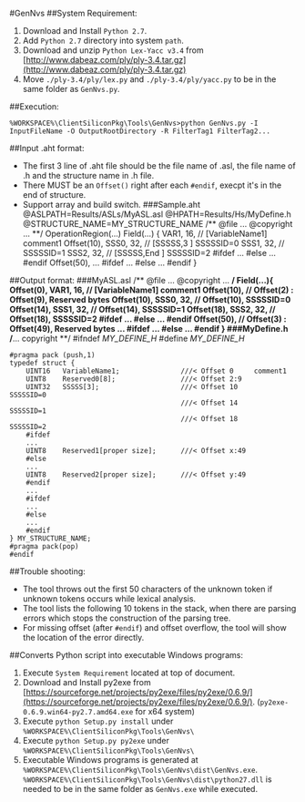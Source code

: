 #GenNvs
##System Requirement:
1. Download and Install `Python 2.7`.
2. Add `Python 2.7` directory into system `path`.
3. Download and unzip `Python Lex-Yacc v3.4` from [http://www.dabeaz.com/ply/ply-3.4.tar.gz](http://www.dabeaz.com/ply/ply-3.4.tar.gz)
4. Move `./ply-3.4/ply/lex.py` and `./ply-3.4/ply/yacc.py` to be in the same folder as `GenNvs.py`.

##Execution:

    %WORKSPACE%\ClientSiliconPkg\Tools\GenNvs>python GenNvs.py -I InputFileName -O OutputRootDirectory -R FilterTag1 FilterTag2...

##Input .aht format:
- The first 3 line of .aht file should be the file name of .asl, the file name of .h and the structure name in .h file.
- There MUST be an `Offset()` right after each `#endif`, execpt it's in the end of structure.
- Support array and build switch.
###Sample.aht
    @ASLPATH=Results/ASLs/MyASL.asl
    @HPATH=Results/Hs/MyDefine.h
    @STRUCTURE_NAME=MY_STRUCTURE_NAME
    /** @file
        ...
    @copyright
        ...
    **/
      OperationRegion(...)
      Field(...)
      {
      VAR1, 16,      // [VariableName1] comment1
      Offset(10),
      SSS0, 32,      // [SSSSS,3        ] SSSSSID=0
      SSS1, 32,      //                   SSSSSID=1
      SSS2, 32,      // [SSSSS,End      ] SSSSSID=2
      #ifdef
      ...
      #else
      ...
      #endif
      Offset(50),
      ...
      #ifdef
      ...
      #else
      ...
      #endif
    }

##Output format:
###MyASL.asl
    /** @file
        ...
    @copyright
        ...
    **/
    Field(...){
        Offset(0),      VAR1, 16, // [VariableName1] comment1
        Offset(10),               // Offset(2) : Offset(9), Reserved bytes
        Offset(10),     SSS0, 32, // Offset(10),    SSSSSID=0
        Offset(14),     SSS1, 32, // Offset(14),    SSSSSID=1
        Offset(18),     SSS2, 32, // Offset(18),    SSSSSID=2
        #ifdef
        ...
        #else
        ...
        #endif
        Offset(50),               // Offset(3) : Offset(49), Reserved bytes
        ...
        #ifdef
        ...
        #else
        ...
        #endif
    }
###MyDefine.h 
    /**...
    copyright
    **/
    #ifndef _MY_DEFINE_H_
    #define _MY_DEFINE_H_

    #pragma pack (push,1)
    typedef struct {
        UINT16   VariableName1;               ///< Offset 0     comment1
        UINT8    Reserved0[8];                ///< Offset 2:9
        UINT32   SSSSS[3];                    ///< Offset 10      SSSSSID=0
                                              ///< Offset 14      SSSSSID=1
                                              ///< Offset 18      SSSSSID=2
        #ifdef
        ...
        UINT8    Reserved1[proper size];      ///< Offset x:49
        #else
        ...
        UINT8    Reserved2[proper size];      ///< Offset y:49     
        #endif
        ...
        #ifdef
        ...
        #else
        ...
        #endif
    } MY_STRUCTURE_NAME;
    #pragma pack(pop)
    #endif
##Trouble shooting:
- The tool throws out the first 50 characters of the unknown token if unknown tokens occurs while lexical analysis.
- The tool lists the following 10 tokens in the stack, when there are parsing errors which stops the construction of the parsing tree.
- For missing offset (after `#endif`) and offset overflow, the tool will show the location of the error directly.

##Converts Python script into executable Windows programs:
1. Execute `System Requirement` located at top of document.
2. Download and Install py2exe from [https://sourceforge.net/projects/py2exe/files/py2exe/0.6.9/](https://sourceforge.net/projects/py2exe/files/py2exe/0.6.9/). (`py2exe-0.6.9.win64-py2.7.amd64.exe` for x64 system) 
3. Execute `python Setup.py install` under `%WORKSPACE%\ClientSiliconPkg\Tools\GenNvs\`
4. Execute `python Setup.py py2exe` under `%WORKSPACE%\ClientSiliconPkg\Tools\GenNvs\`
5. Executable Windows programs is generated at `%WORKSPACE%\ClientSiliconPkg\Tools\GenNvs\dist\GenNvs.exe`. `%WORKSPACE%\ClientSiliconPkg\Tools\GenNvs\dist\python27.dll` is needed to be in the same folder as `GenNvs.exe` while executed.